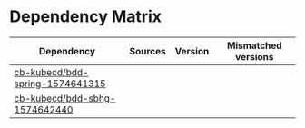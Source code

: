# Dependency Matrix

Dependency | Sources | Version | Mismatched versions
---------- | ------- | ------- | -------------------
[cb-kubecd/bdd-spring-1574641315](https://github.com/cb-kubecd/bdd-spring-1574641315.git) |  | []() | 
[cb-kubecd/bdd-sbhg-1574642440](https://github.com/cb-kubecd/bdd-sbhg-1574642440.git) |  | []() | 
